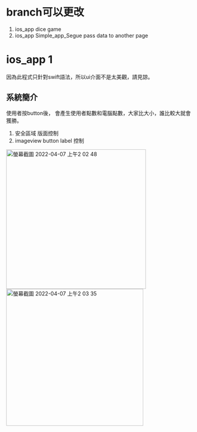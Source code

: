 # branch可以更改
1. ios_app dice game
2. ios_app Simple_app_Segue pass data to another page

# ios_app 1
因為此程式只針對swift語法，所以ui介面不是太美觀，請見諒。


## 系統簡介
使用者按button後， 會產生使用者點數和電腦點數，大家比大小，誰比較大就會獲勝。

1. 安全區域 版面控制
2. imageview button label 控制


<img width="374" alt="螢幕截圖 2022-04-07 上午2 02 48" src="https://user-images.githubusercontent.com/85872659/162039889-2d39965e-ac22-4591-9833-822404bdb78e.png"> <img width="367" alt="螢幕截圖 2022-04-07 上午2 03 35" src="https://user-images.githubusercontent.com/85872659/162039897-7d0cf0cf-7923-48de-b2cb-2b8d9fd8b337.png">
